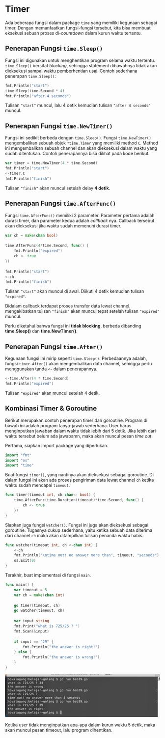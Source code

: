 # Timer

Ada beberapa fungsi dalam package `time` yang memiliki kegunaan sebagai timer. Dengan memanfaatkan fungsi-fungsi tersebut, kita bisa membuat eksekusi sebuah proses di-*countdown* dalam kurun waktu tertentu.

## Penerapan Fungsi `time.Sleep()`

Fungsi ini digunakan untuk menghentikan program selama waktu tertentu. `time.Sleep()` bersifat *blocking*, sehingga statement dibawahnya tidak akan dieksekusi sampai waktu pemberhentian usai. Contoh sederhana penerapan `time.Sleep()`:

```go
fmt.Println("start")
time.Sleep(time.Second * 4)
fmt.Println("after 4 seconds")
```

Tulisan `"start"` muncul, lalu 4 detik kemudian tulisan `"after 4 seconds"` muncul.

## Penerapan Fungsi `time.NewTimer()`

Fungsi ini sedikit berbeda dengan `time.Sleep()`. Fungsi `time.NewTimer()` mengembalikan sebuah objek `*time.Timer` yang memiliki method `C`. Method ini mengembalikan sebuah channel dan akan dieksekusi dalam waktu yang sudah ditentukan. Contoh penerapannya bisa dilihat pada kode berikut.

```go
var timer = time.NewTimer(4 * time.Second)
fmt.Println("start")
<-timer.C
fmt.Println("finish")
```

Tulisan `"finish"` akan muncul setelah delay **4 detik**.

## Penerapan Fungsi `time.AfterFunc()`

Fungsi `time.AfterFunc()` memiliki 2 parameter. Parameter pertama adalah durasi timer, dan parameter kedua adalah *callback* nya. Callback tersebut akan dieksekusi jika waktu sudah memenuhi durasi timer.

```go
var ch = make(chan bool)

time.AfterFunc(4*time.Second, func() {
    fmt.Println("expired")
    ch <- true
})

fmt.Println("start")
<-ch
fmt.Println("finish")
```

Tulisan `"start"` akan muncul di awal. Diikuti 4 detik kemudian tulisan `"expired"`.

Didalam callback terdapat proses transfer data lewat channel, mengakibatkan tulisan `"finish"` akan muncul tepat setelah tulisan `"expired"` muncul.

Perlu diketahui bahwa fungsi ini **tidak blocking**, berbeda dibanding **time.Sleep()** dan **time.NewTimer()**.

## Penerapan Fungsi `time.After()`

Kegunaan fungsi ini mirip seperti `time.Sleep()`. Perbedaannya adalah, fungsi `timer.After()` akan mengembalikan data channel, sehingga perlu menggunakan tanda `<-` dalam penerapannya.

```go
<-time.After(4 * time.Second)
fmt.Println("expired")
```

Tulisan `"expired"` akan muncul setelah 4 detik.

## Kombinasi Timer & Goroutine

Berikut merupakan contoh penerapan timer dan goroutine. Program di bawah ini adalah program tanya-jawab sederhana. User harus menginputkan jawaban dalam waktu tidak lebih dari 5 detik. Jika lebih dari waktu tersebut belum ada jawabamn, maka akan muncul pesan *time out*.

Pertama, siapkan import package yang diperlukan.

```go
import "fmt"
import "os"
import "time"
```

Buat fungsi `timer()`, yang nantinya akan dieksekusi sebagai goroutine. Di dalam fungsi ini akan ada proses pengiriman data lewat channel `ch` ketika waktu sudah mencapai `timeout`.

```go
func timer(timeout int, ch chan<- bool) {
    time.AfterFunc(time.Duration(timeout)*time.Second, func() {
        ch <- true
    })
}
```

Siapkan juga fungsi `watcher()`. Fungsi ini juga akan dieksekusi sebagai goroutine. Tugasnya cukup sederhana, yaitu ketika sebuah data diterima dari channel `ch` maka akan ditampilkan tulisan penanda waktu habis.

```go
func watcher(timeout int, ch <-chan int) {
    <-ch
    fmt.Println("\ntime out! no answer more than", timeout, "seconds")
    os.Exit(0)
}
```

Terakhir, buat implementasi di fungsi `main`.

```go
func main() {
    var timeout = 5
    var ch = make(chan int)

    go timer(timeout, ch)
    go watcher(timeout, ch)

    var input string
    fmt.Print("what is 725/25 ? ")
    fmt.Scan(&input)

    if input == "29" {
        fmt.Println("the answer is right!")
    } else {
        fmt.Println("the answer is wrong!")
    }
}
```

![Penerapan timer dalam goroutine](images/39_1_timer.png)

Ketika user tidak menginputkan apa-apa dalam kurun waktu 5 detik, maka akan muncul pesan timeout, lalu program dihentikan.
